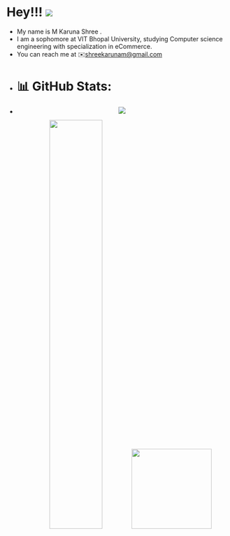 Hey!!! ![](https://user-images.githubusercontent.com/18350557/176309783-0785949b-9127-417c-8b55-ab5a4333674e.gif)
=====================================================================================================================================
*  My name is M Karuna Shree .
*  I am a sophomore at VIT Bhopal University, studying Computer science engineering with specialization in eCommerce.
*  You can reach me at ✉️shreekarunam@gmail.com
* # 📊 GitHub Stats:
*  <p align="center">
    <a href="https://git.io/streak-stats"><img src="https://streak-stats.demolab.com?user=bhavyanjain3004&theme=nordfox"/></a>
</p>
<p align="center">
<img width="49%" src="https://github-readme-stats.vercel.app/api?username=bhavyanjain3004&count_private=true&show_icons=true&theme=dark" />

<img height="183" src="https://github-readme-stats.vercel.app/api/top-langs/?username=bhavyanjain3004&langs_count=10&layout=compact&theme=dark" />
</p>

